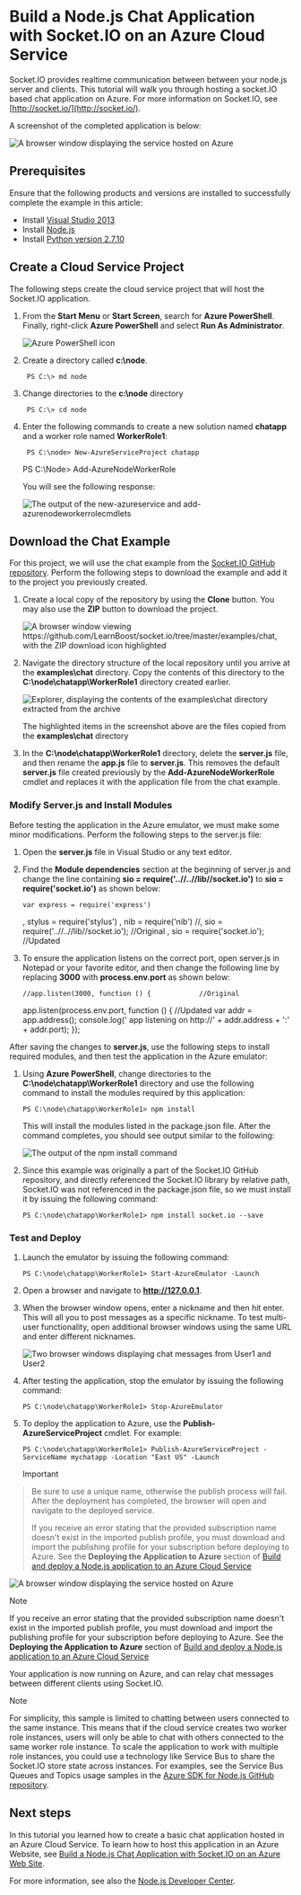 <properties 
    pageTitle="Node.js application using Socket.io | Microsoft Azure" 
    description="Learn how to use socket.io in a node.js application hosted on Azure." 
    services="cloud-services" 
    documentationCenter="nodejs" 
    authors="rmcmurray" 
    manager="wpickett" 
    editor=""/>

<tags 
    ms.service="cloud-services" 
    ms.workload="tbd" 
    ms.tgt_pltfrm="na" 
    ms.devlang="nodejs" 
    ms.topic="article" 
    ms.date="01/09/2016" 
    ms.author="robmcm"/>

# Build a Node.js Chat Application with Socket.IO on an Azure Cloud Service
Socket.IO provides realtime communication between between your node.js
server and clients. This tutorial will walk you through hosting a
socket.IO based chat application on Azure. For more information
on Socket.IO, see [http://socket.io/](http://socket.io/).

A screenshot of the completed application is below:

![A browser window displaying the service hosted on Azure][completed-app]  

## Prerequisites
Ensure that the following products and versions are installed to successfully complete the example in this article:

* Install [Visual Studio 2013](https://www.visualstudio.com/en-us/downloads/download-visual-studio-vs.aspx)
* Install [Node.js](https://nodejs.org/download/)
* Install [Python version 2.7.10](https://www.python.org/)

## Create a Cloud Service Project
The following steps create the cloud service project that will host the Socket.IO application.

1. From the **Start Menu** or **Start Screen**, search for **Azure PowerShell**. Finally, right-click **Azure PowerShell** and select **Run As Administrator**.

    ![Azure PowerShell icon][powershell-menu]

2. Create a directory called **c:\\node**. 

        PS C:\> md node
3. Change directories to the **c:\\node** directory

        PS C:\> cd node
4. Enter the following commands to create a new solution named **chatapp** and a worker role named **WorkerRole1**:

        PS C:\node> New-AzureServiceProject chatapp
     PS C:\Node> Add-AzureNodeWorkerRole

    You will see the following response:

    ![The output of the new-azureservice and add-azurenodeworkerrolecmdlets](./media/cloud-services-nodejs-chat-app-socketio/socketio-1.png)


## Download the Chat Example
For this project, we will use the chat example from the [Socket.IO
GitHub repository](https://github.com/LearnBoost/socket.io/tree/0.9.14). Perform the following steps to download the example
and add it to the project you previously created.

1. Create a local copy of the repository by using the **Clone** button. You may also use the **ZIP** button to download the project.

   ![A browser window viewing https://github.com/LearnBoost/socket.io/tree/master/examples/chat, with the ZIP download icon highlighted][chat-example-view]

2. Navigate the directory structure of the local repository until you arrive at the **examples\\chat**
directory. Copy the contents of this directory to the
**C:\\node\\chatapp\\WorkerRole1** directory created earlier.

   ![Explorer, displaying the contents of the examples\\chat directory extracted from the archive][chat-contents]

   The highlighted items in the screenshot above are the files copied from the **examples\\chat** directory

3. In the **C:\\node\\chatapp\\WorkerRole1** directory, delete the **server.js** file, and then rename the **app.js** file to **server.js**. This removes the default **server.js** file created previously by the **Add-AzureNodeWorkerRole** cmdlet and replaces it with the application file from the chat example.


### Modify Server.js and Install Modules
Before testing the application in the Azure emulator, we must
make some minor modifications. Perform the following steps to the
server.js file:

1. Open the **server.js** file in Visual Studio or any text editor.

2. Find the **Module dependencies** section at the beginning of server.js and change the line containing **sio = require('..//..//lib//socket.io')** to **sio = require('socket.io')** as shown below:

       var express = require('express')
      , stylus = require('stylus')
      , nib = require('nib')
    //, sio = require('..//..//lib//socket.io'); //Original
      , sio = require('socket.io');                //Updated
3. To ensure the application listens on the correct port, open
server.js in Notepad or your favorite editor, and then change the
following line by replacing **3000** with **process.env.port** as shown below:

       //app.listen(3000, function () {            //Original
    app.listen(process.env.port, function () {  //Updated
      var addr = app.address();
      console.log('   app listening on http://' + addr.address + ':' + addr.port);
    });


After saving the changes to **server.js**, use the following steps to
install required modules, and then test the application in the
Azure emulator:

1. Using **Azure PowerShell**, change directories to the **C:\\node\\chatapp\\WorkerRole1** directory and use the following command to install the modules required by this application:

       PS C:\node\chatapp\WorkerRole1> npm install

   This will install the modules listed in the package.json file. After
the command completes, you should see output similar to the
following:

   ![The output of the npm install command][The-output-of-the-npm-install-command]

2. Since this example was originally a part of the Socket.IO GitHub
repository, and directly referenced the Socket.IO library by
relative path, Socket.IO was not referenced in the package.json
file, so we must install it by issuing the following command:

       PS C:\node\chatapp\WorkerRole1> npm install socket.io --save


### Test and Deploy
1. Launch the emulator by issuing the following command:

       PS C:\node\chatapp\WorkerRole1> Start-AzureEmulator -Launch
2. Open a browser and navigate to **http://127.0.0.1**.

3. When the browser window opens, enter a nickname and then hit enter.
This will all you to post messages as a specific nickname. To test
multi-user functionality, open additional browser windows using the
same URL and enter different nicknames.

   ![Two browser windows displaying chat messages from User1 and User2](./media/cloud-services-nodejs-chat-app-socketio/socketio-8.png)

4. After testing the application, stop the emulator by issuing the
following command:

       PS C:\node\chatapp\WorkerRole1> Stop-AzureEmulator
5. To deploy the application to Azure, use the
**Publish-AzureServiceProject** cmdlet. For example:

       PS C:\node\chatapp\WorkerRole1> Publish-AzureServiceProject -ServiceName mychatapp -Location "East US" -Launch

   > [!IMPORTANT]
> Be sure to use a unique name, otherwise the publish process will fail. After the deployment has completed, the browser will open and navigate to the deployed service.
> 
> If you receive an error stating that the provided subscription name doesn't exist in the imported publish profile, you must download and import the publishing profile for your subscription before deploying to Azure. See the **Deploying the Application to Azure** section of [Build and deploy a Node.js application to an Azure Cloud Service](https://azure.microsoft.com/develop/nodejs/tutorials/getting-started/)
> 
> 
   ![A browser window displaying the service hosted on Azure][completed-app]

   > [!NOTE]
> If you receive an error stating that the provided subscription name doesn't exist in the imported publish profile, you must download and import the publishing profile for your subscription before deploying to Azure. See the **Deploying the Application to Azure** section of [Build and deploy a Node.js application to an Azure Cloud Service](https://azure.microsoft.com/develop/nodejs/tutorials/getting-started/)
> 
> 

Your application is now running on Azure, and can relay chat
messages between different clients using Socket.IO.

> [!NOTE]
> For simplicity, this sample is limited to chatting between users connected to the same instance. This means that if the cloud service creates two worker role instances, users will only be able to chat with others connected to the same worker role instance. To scale the application to work with multiple role instances, you could use a technology like Service Bus to share the Socket.IO store state across instances. For examples, see the Service Bus Queues and Topics usage samples in the [Azure SDK for Node.js GitHub repository](https://github.com/WindowsAzure/azure-sdk-for-node).
> 
> 
## Next steps
In this tutorial you learned how to create a basic chat application hosted in an Azure Cloud Service. To learn how to host this application in an Azure Website, see [Build a Node.js Chat Application with Socket.IO on an Azure Web Site](/develop/nodejs/tutorials/website-using-socketio/).

For more information, see also the [Node.js Developer Center](/develop/nodejs/).

  [chatwebsite]: /develop/nodejs/tutorials/website-using-socketio/

  [Azure SLA]: http://www.windowsazure.com/support/sla/
  [Azure SDK for Node.js GitHub repository]: https://github.com/WindowsAzure/azure-sdk-for-node
  [completed-app]: ./media/cloud-services-nodejs-chat-app-socketio/socketio-10.png
  [Azure SDK for Node.js]: https://www.windowsazure.com/develop/nodejs/
  [Node.js Web Application]: https://www.windowsazure.com/develop/nodejs/tutorials/getting-started/
  [Socket.IO GitHub repository]: https://github.com/LearnBoost/socket.io/tree/0.9.14
  [Azure Considerations]: #windowsazureconsiderations
  [Hosting the Chat Example in a Worker Role]: #hostingthechatexampleinawebrole
  [Summary and Next Steps]: #summary
  [powershell-menu]: ./media/cloud-services-nodejs-chat-app-socketio/azure-powershell-start.png

  [chat example]: https://github.com/LearnBoost/socket.io/tree/master/examples/chat
  [chat-example-view]: ./media/cloud-services-nodejs-chat-app-socketio/socketio-22.png


  [chat-contents]: ./media/cloud-services-nodejs-chat-app-socketio/socketio-5.png
  [The-output-of-the-npm-install-command]: ./media/cloud-services-nodejs-chat-app-socketio/socketio-7.png
  [The output of the Publish-AzureService command]: ./media/cloud-services-nodejs-chat-app-socketio/socketio-9.png



